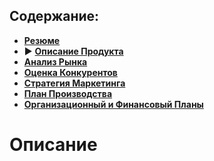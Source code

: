 ## Содержание:
- **[Резюме](https://github.com/ts-vadim/te-pages)**
- :arrow_forward: **[Описание Продукта](https://github.com/ts-vadim/te-pages/blob/main/description.md)**
- **[Анализ Рынка](https://github.com/ts-vadim/te-pages/blob/main/unknown.md)**
- **[Оценка Конкурентов](https://github.com/ts-vadim/te-pages/blob/main/unknown.md)**
- **[Стратегия Маркетинга](https://github.com/ts-vadim/te-pages/blob/main/unknown.md)**
- **[План Производства](https://github.com/ts-vadim/te-pages/blob/main/unknown.md)**
- **[Организационный и Финансовый Планы](https://github.com/ts-vadim/te-pages/blob/main/unknown.md)**

# Описание
